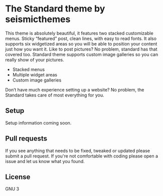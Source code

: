 # The Standard theme by seismicthemes

This theme is absolutely beautiful, it features two stacked customizable menus.
Sticky “featured” post, clean lines, with easy to read fonts. It also supports
six widgetized areas so you will be able to position your content just how you
want it. Like to post pictures? No problem, standard has that covered too.
Standard theme supports custom image galleries so you can really show of your
pictures.

 * Stacked menus
 * Multiple widget areas
 * Custom image galleries

Don’t have much experience setting up a website? No problem, the Standard 
takes care of most everything for you.

## Setup

Setup information coming soon.

## Pull requests

If you see anything that needs to be fixed, tweaked or updated please submit a 
pull request. If you're not comfortable with coding please open a issue and 
let us know what you found.

## License

GNU 3
